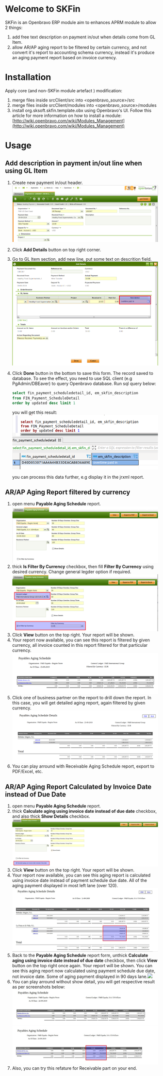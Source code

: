 # Welcome to SKFin

SKFin is an Openbravo ERP module aim to enhances APRM module to allow 2 things:
1. add free text description on payment in/out when details come from GL Item.
2. allow AR/AP aging report to be filtered by certain currency, and not convert it's report to accounting schema currency, instead it's produce an aging payment report based on invoice currency.


# Installation
Apply core (and non-SKFin module artefact ) modification:
1. merge files inside srcClient/src into <openbravo_source>/src
2. merge files inside srcClient/modules into <openbravo_source>/modules
3. install org.sksoft.skfin.template.obx using Openbravo's UI. Follow this article for more information on how to install a module: [http://wiki.openbravo.com/wiki/Modules_Management](http://wiki.openbravo.com/wiki/Modules_Management)

# Usage

## Add description in payment in/out line when using GL Item
1. Create new payment in/out header.![](doc/images/001_.png)
2. Click **Add Details** button on top right corner.
3. Go to GL Item section, add new line, put some text on descrition field.![](doc/images/002_.png)
4. Click **Done** button in the bottom to save this form.
The record saved to database. To see the effect, you need to use SQL client (e.g PgAdmin/DBEaver) to query Openbravo database. Run sql query below:

    ```sql
    select fin_payment_scheduledetail_id, em_skfin_description
    from FIN_Payment_ScheduleDetail
    order by updated desc limit 1
    ```
    you will get this result:
    ![](doc/images/003_.png)
    
    you can process this data further, e.g display it in the jrxml report.

## AR/AP Aging Report filtered by currency
1. open menu **Payable Aging Schedule** report.![](doc/images/004_.png)
2. thick **Is Filter By Currency** checkbox, then fill **Filter By Currency** using desired currency. Change general legder option if required.![](doc/images/005_.png)
3. Click **View** button on the top right. Your report will be shown.
4. Your report now available, you can see this report is filtered by given currency, all invoice counted in this report filtered for that particular currency.![](doc/images/006_.png)
5. Click one of business partner on the report to drill down the report. In this case, you will get detailed aging report, again filtered by given currency.![](doc/images/007_.png)
6. You can play arround with Receivable Aging Schedule report, export to PDF/Excel, etc.

## AR/AP Aging Report Calculated by Invoice Date instead of Due Date
1. open menu **Payable Aging Schedule** report.
2. thick **Calculate aging using invoice date instead of due date** checkbox, and also thick **Show Details** checkbox. ![](doc/images/008_.jpeg)
3. Click **View** button on the top right. Your report will be shown.
4. Your report now available, you can see this aging report is calculated using invoice date instead of payment schedule due date. All of the aging payment displayed in most left lane (over 120).![](doc/images/009_.jpeg)
5. Back to the **Payable Aging Schedule** report form, unthick **Calculate aging using invoice date instead of due date** checkbox, then click **View** button on the top right once again. Your report will be shown. You can see this aging report now calculated using payment schedule due date, not invoice date. Some of aging payment displayed in 90 days lane.![](doc/images/0010_.jpeg)
6. You can play arround without show detail, you will get respective result as per screenshots below:
![](doc/images/011_.jpeg)
![](doc/images/012_.jpeg)
7. Also, you can try this refature for Receivable part on your end.

